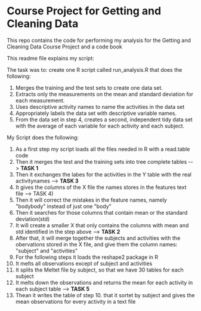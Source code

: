 Course Project for Getting and Cleaning Data 
=========================================

This repo contains the code for performing my analysis for the Getting and Cleaning Data Course Project and a code book

This readme file explains my script: 

The task was to: 
create one R script called run_analysis.R that does the following: 
1. Merges the training and the test sets to create one data set.
2. Extracts only the measurements on the mean and standard deviation for each measurement. 
3. Uses descriptive activity names to name the activities in the data set
4. Appropriately labels the data set with descriptive variable names. 
5. From the data set in step 4, creates a second, independent tidy data set with the average of each variable for each activity and each subject.


My Script does the following: 

1. As a first step my script loads all the files needed in R with a read.table code
2. Then it merges the test and the training sets into tree complete tables --> <b>TASK 1</b>
3. Then it exchanges the labes for the activities in the Y table with the real activitynames --> <b>TASK 3</b>
4. It gives the columns of the X file the names stores in the features text file --> TASK 4)
5. Then it will correct the mistakes in the feature names, namely "bodybody" instead of just one "body"
6. Then it searches for those columns that contain mean or the standard deviation(std)
7. It will create a smaller X that only contains the columns with mean and std identified in the step above --> <b>TASK 2</b>
6. After that, it will merge together the subjects and activities with the obervations stored in the X file, and give them the column names: "subject" and "activities"
7. For the following steps it loads the reshape2 package in R
8. It melts all observations except of subject and activities
9. It splits the Meltet file by subject, so that we have 30 tables for each subject
10. It melts down the observations and returns the mean for each activity in each subject table --> <b>TASK 5</b>
11. Thean it writes the table of step 10. that it sortet by subject and gives the mean observations for every activity in a text file



